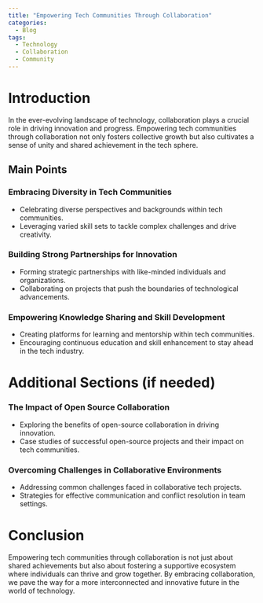 ```yaml
---
title: "Empowering Tech Communities Through Collaboration"
categories:
  - Blog
tags:
  - Technology
  - Collaboration
  - Community
---
```


# Introduction
In the ever-evolving landscape of technology, collaboration plays a crucial role in driving innovation and progress. Empowering tech communities through collaboration not only fosters collective growth but also cultivates a sense of unity and shared achievement in the tech sphere.

## Main Points
### Embracing Diversity in Tech Communities
- Celebrating diverse perspectives and backgrounds within tech communities.
- Leveraging varied skill sets to tackle complex challenges and drive creativity.

### Building Strong Partnerships for Innovation
- Forming strategic partnerships with like-minded individuals and organizations.
- Collaborating on projects that push the boundaries of technological advancements.

### Empowering Knowledge Sharing and Skill Development
- Creating platforms for learning and mentorship within tech communities.
- Encouraging continuous education and skill enhancement to stay ahead in the tech industry.

# Additional Sections (if needed)
### The Impact of Open Source Collaboration
- Exploring the benefits of open-source collaboration in driving innovation.
- Case studies of successful open-source projects and their impact on tech communities.

### Overcoming Challenges in Collaborative Environments
- Addressing common challenges faced in collaborative tech projects.
- Strategies for effective communication and conflict resolution in team settings.

# Conclusion
Empowering tech communities through collaboration is not just about shared achievements but also about fostering a supportive ecosystem where individuals can thrive and grow together. By embracing collaboration, we pave the way for a more interconnected and innovative future in the world of technology.